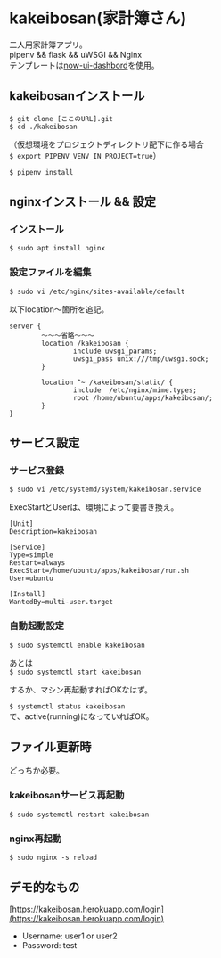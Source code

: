 # kakeibosan(家計簿さん)
二人用家計簿アプリ。  
pipenv && flask && uWSGI && Nginx  
テンプレートは[now-ui-dashbord](https://github.com/creativetimofficial/now-ui-dashboard)を使用。

## kakeibosanインストール
`$ git clone [ここのURL].git`  
`$ cd ./kakeibosan`

（仮想環境をプロジェクトディレクトリ配下に作る場合  
`$ export PIPENV_VENV_IN_PROJECT=true`）

`$ pipenv install`

## nginxインストール && 設定
### インストール
`$ sudo apt install nginx`  

### 設定ファイルを編集
`$ sudo vi /etc/nginx/sites-available/default`

以下location〜箇所を追記。
```
server {
        〜〜〜省略〜〜〜
        location /kakeibosan {
                include uwsgi_params;
                uwsgi_pass unix:///tmp/uwsgi.sock;
        }

        location ^~ /kakeibosan/static/ {
                include  /etc/nginx/mime.types;
                root /home/ubuntu/apps/kakeibosan/;
        }
}
```


## サービス設定
### サービス登録
`$ sudo vi /etc/systemd/system/kakeibosan.service`    

ExecStartとUserは、環境によって要書き換え。

```
[Unit]
Description=kakeibosan

[Service]
Type=simple
Restart=always
ExecStart=/home/ubuntu/apps/kakeibosan/run.sh
User=ubuntu

[Install]
WantedBy=multi-user.target
```
### 自動起動設定
`$ sudo systemctl enable kakeibosan`

あとは  
`$ sudo systemctl start kakeibosan`

するか、マシン再起動すればOKなはず。

`$ systemctl status kakeibosan`  
で、active(running)になっていればOK。

## ファイル更新時
どっちか必要。
### kakeibosanサービス再起動
`$ sudo systemctl restart kakeibosan`
### nginx再起動
`$ sudo nginx -s reload`

## デモ的なもの
[https://kakeibosan.herokuapp.com/login](https://kakeibosan.herokuapp.com/login)
- Username: user1 or user2
- Password: test
